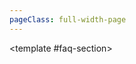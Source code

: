 ```yaml
---
pageClass: full-width-page
---
```

<script setup>
import { ref } from 'vue';
import dataProduct from '@/data/json/工匠制品.json';
import { dataMap } from '../../.vitepress/theme/data-index.js';
import VillageFAQ from '@/text/village-faq.md';

const tables = [
  // {
  //   id: 'Product-table',         // 用作锚点的唯一ID
  //   title: '工匠制品',    // 表格的标题
  //   data: dataProduct,           // 绑定的数据
  // },
  {
    id: 'modules-village-upgradePrestige-table',
    title: '声望升级',
    data: dataMap['modules/village/upgradePrestige']
  },
  // {
  //   id: 'modules-village-upgradePremium-table',
  //   title: '高级升级',
  //   data: dataMap['modules/village/upgradePremium']
  // },
  // {
  //   id: 'modules-village-upgrade2-table',
  //   title: '升级2',
  //   data: dataMap['modules/village/upgrade2']
  // },
  {
    id: 'modules-village-upgrade-table',
    title: '升级',
    data: dataMap['modules/village/upgrade']
  },
  // {
  //   id: 'modules-village-relic-table',
  //   title: '圣遗物',
  //   data: dataMap['modules/village/relic']
  // },
  // {
  //   id: 'modules-village-offering-table',
  //   title: '供品',
  //   data: dataMap['modules/village/offering']
  // },
  // {
  //   id: 'modules-village-job-table',
  //   title: '职业',
  //   data: dataMap['modules/village/job']
  // },
  // {
  //   id: 'modules-village-craftingRecipe-table',
  //   title: '合成配方',
  //   data: dataMap['modules/village/craftingRecipe']
  // },
  // {
  //   id: 'modules-village-card-table',
  //   title: '卡牌',
  //   data: dataMap['modules/village/card']
  // },
  {
    id: 'modules-village-building-table',
    title: '建筑',
    data: dataMap['modules/village/building']
  },
  // {
  //   id: 'modules-village-achievement-table',
  //   title: '成就',
  //   data: dataMap['modules/village/achievement']
  // },
];
const activeTableId = ref('');

const handleToggle = (tableId) => {
  activeTableId.value = activeTableId.value === tableId ? '' : tableId;
};

</script>

<TwoSectionsLayout>
  <template #data-section>
      <CollapsibleTable
      v-for="table in tables"
      :key="table.id"
      :id="table.id"
      :title="table.title"
      :data="table.data"
      :active-id="activeTableId"
      @toggle="handleToggle"
    />
  </template>

  <template #faq-section>
    <VillageFAQ />
  </template>

</TwoSectionsLayout>
